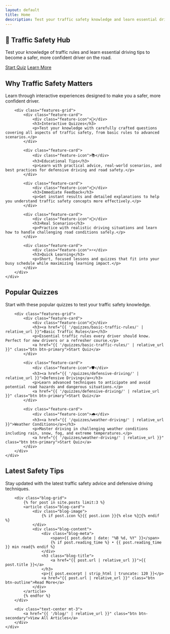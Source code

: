 ```yaml
---
layout: default
title: Home
description: Test your traffic safety knowledge and learn essential driving tips
---
```


<section class="hero">
    <div class="container">
        <h1>🚦 Traffic Safety Hub</h1>
        <p>Test your knowledge of traffic rules and learn essential driving tips to become a safer, more confident driver on the road.</p>
        <div class="hero-actions">
            <a href="{{ '/quizzes/' | relative_url }}" class="btn btn-primary">Start Quiz</a>
            <a href="{{ '/about/' | relative_url }}" class="btn btn-outline">Learn More</a>
        </div>
    </div>
</section>

<section class="features">
    <div class="container">
        <h2 class="text-center">Why Traffic Safety Matters</h2>
        <p class="text-center">Learn through interactive experiences designed to make you a safer, more confident driver.</p>
        
        <div class="features-grid">
            <div class="feature-card">
                <div class="feature-icon">🧠</div>
                <h3>Interactive Quizzes</h3>
                <p>Test your knowledge with carefully crafted questions covering all aspects of traffic safety, from basic rules to advanced scenarios.</p>
            </div>
            
            <div class="feature-card">
                <div class="feature-icon">📚</div>
                <h3>Educational Tips</h3>
                <p>Learn with practical advice, real-world scenarios, and best practices for defensive driving and road safety.</p>
            </div>
            
            <div class="feature-card">
                <div class="feature-icon">🎯</div>
                <h3>Immediate Feedback</h3>
                <p>Get instant results and detailed explanations to help you understand traffic safety concepts more effectively.</p>
            </div>
            
            <div class="feature-card">
                <div class="feature-icon">🚗</div>
                <h3>Real Scenarios</h3>
                <p>Practice with realistic driving situations and learn how to handle challenging road conditions safely.</p>
            </div>
            
            <div class="feature-card">
                <div class="feature-icon">⚡</div>
                <h3>Quick Learning</h3>
                <p>Short, focused lessons and quizzes that fit into your busy schedule while maximizing learning impact.</p>
            </div>
        </div>
    </div>
</section>

<section class="features" style="background: var(--light-bg);">
    <div class="container">
        <h2 class="text-center">Popular Quizzes</h2>
        <p class="text-center">Start with these popular quizzes to test your traffic safety knowledge.</p>
        
        <div class="features-grid">
            <div class="feature-card">
                <div class="feature-icon">🚥</div>
                <h3><a href="{{ '/quizzes/basic-traffic-rules/' | relative_url }}">Basic Traffic Rules</a></h3>
                <p>Essential traffic rules every driver should know. Perfect for new drivers or a refresher course.</p>
                <a href="{{ '/quizzes/basic-traffic-rules/' | relative_url }}" class="btn btn-primary">Start Quiz</a>
            </div>
            
            <div class="feature-card">
                <div class="feature-icon">🛡️</div>
                <h3><a href="{{ '/quizzes/defensive-driving/' | relative_url }}">Defensive Driving</a></h3>
                <p>Learn advanced techniques to anticipate and avoid potential road hazards and dangerous situations.</p>
                <a href="{{ '/quizzes/defensive-driving/' | relative_url }}" class="btn btn-primary">Start Quiz</a>
            </div>
            
            <div class="feature-card">
                <div class="feature-icon">🌧️</div>
                <h3><a href="{{ '/quizzes/weather-driving/' | relative_url }}">Weather Conditions</a></h3>
                <p>Master driving in challenging weather conditions including rain, snow, fog, and extreme temperatures.</p>
                <a href="{{ '/quizzes/weather-driving/' | relative_url }}" class="btn btn-primary">Start Quiz</a>
            </div>
        </div>
    </div>
</section>

<section class="features">
    <div class="container">
        <h2 class="text-center">Latest Safety Tips</h2>
        <p class="text-center">Stay updated with the latest traffic safety advice and defensive driving techniques.</p>
        
        <div class="blog-grid">
            {% for post in site.posts limit:3 %}
            <article class="blog-card">
                <div class="blog-image">
                    {% if post.icon %}{{ post.icon }}{% else %}📰{% endif %}
                </div>
                <div class="blog-content">
                    <div class="blog-meta">
                        <span>{{ post.date | date: "%B %d, %Y" }}</span>
                        {% if post.reading_time %} • {{ post.reading_time }} min read{% endif %}
                    </div>
                    <h3 class="blog-title">
                        <a href="{{ post.url | relative_url }}">{{ post.title }}</a>
                    </h3>
                    <p>{{ post.excerpt | strip_html | truncate: 120 }}</p>
                    <a href="{{ post.url | relative_url }}" class="btn btn-outline">Read More</a>
                </div>
            </article>
            {% endfor %}
        </div>
        
        <div class="text-center mt-3">
            <a href="{{ '/blog/' | relative_url }}" class="btn btn-secondary">View All Articles</a>
        </div>
    </div>
</section>
